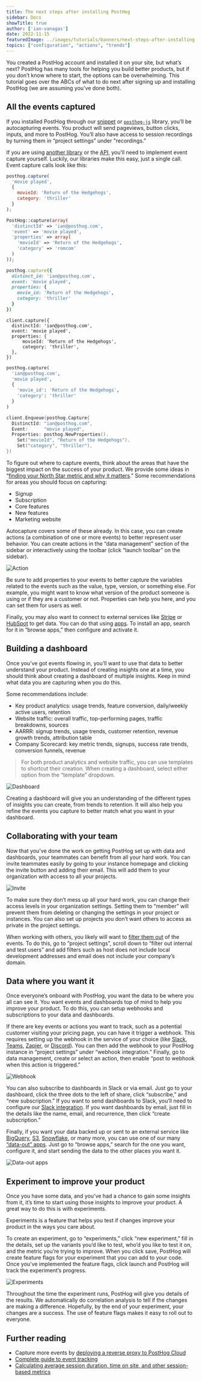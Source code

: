 ```yaml
---
title: The next steps after installing PostHog
sidebar: Docs
showTitle: true
author: ['ian-vanagas']
date: 2022-11-15
featuredImage: ../images/tutorials/banners/next-steps-after-installing.png
topics: ["configuration", "actions", "trends"]
---
```




You created a PostHog account and installed it on your site, but what’s next? PostHog has many tools for helping you build better products, but if you don’t know where to start, the options can be overwhelming. This tutorial goes over the ABCs of what to do next after signing up and installing PostHog (we are assuming you’ve done both).

## All the events captured

If you installed PostHog through our [snippet](/docs/integrate#snippet) or [`posthog-js`](/docs/integrate/client/js) library, you’ll be autocapturing events. You product will send pageviews, button clicks, inputs, and more to PostHog. You’ll also have access to session recordings by turning them in “project settings” under "recordings.”

If you are using [another library](/docs/integrate#libraries) or the [API](/docs/api), you’ll need to implement event capture yourself. Luckily, our libraries make this easy, just a single call. Event capture calls look like this:


<MultiLanguage>

```js
posthog.capture(
  'movie played', 
  { 
    movieId: 'Return of the Hedgehogs', 
    category: 'thriller' 
  }
);
```

```php
PostHog::capture(array(
  'distinctId' => 'ian@posthog.com',
  'event' => 'movie played',
  'properties' => array(
    'movieId' => 'Return of the Hedgehogs',
    'category' => 'romcom'
  )
));
```

```ruby
posthog.capture({
  distinct_id: 'ian@posthog.com',
  event: 'movie played',
  properties: {
    movie_id: 'Return of the Hedgehogs',
    category: 'thriller'
  }
})
```

```node
client.capture({
  distinctId: 'ian@posthog.com',
  event: 'movie played',
  properties: {
      movieId: 'Return of the Hedgehogs',
      category: 'thriller',
  },
})
```

```python
posthog.capture(
  'ian@posthog.com', 
  'movie played', 
  {
    'movie_id': 'Return of the Hedgehogs',
    'category': 'thriller'
  }
)
```

```go
client.Enqueue(posthog.Capture{
  DistinctId: "ian@posthog.com",
  Event:      "movie played",
  Properties: posthog.NewProperties().
    Set("movieId", "Return of the Hedgehogs").
    Set("category", "thriller"),
})
```

</MultiLanguage>

To figure out where to capture events, think about the areas that have the biggest impact on the success of your product. We provide some ideas in “[finding your North Star metric and why it matters](/blog/north-star-metrics).” Some recommendations for areas you should focus on capturing:

- Signup
- Subscription
- Core features
- New features
- Marketing website

Autocapture covers some of these already. In this case, you can create actions (a combination of one or more events) to better represent user behavior. You can create actions in the “data management” section of the sidebar or interactively using the toolbar (click “launch toolbar” on the sidebar).

![Action](../images/tutorials/next-steps-after-installing/action.png)

Be sure to add properties to your events to better capture the variables related to the events such as the value, type, version, or something else. For example, you might want to know what version of the product someone is using or if they are a customer or not. Properties can help you here, and you can set them for users as well. 

Finally, you may also want to connect to external services like [Stripe](/tutorials/stripe-payment-data) or [HubSpot](/apps/hubspot-connector) to get data. You can do that using [apps](/apps). To install an app, search for it in “browse apps,” then configure and activate it.

## Building a dashboard

Once you’ve got events flowing in, you’ll want to use that data to better understand your product. Instead of creating insights one at a time, you should think about creating a dashboard of multiple insights. Keep in mind what data you are capturing when you do this.

Some recommendations include:

- Key product analytics: usage trends, feature conversion, daily/weekly active users, retention
- Website traffic: overall traffic, top-performing pages, traffic breakdowns, sources
- AARRR: signup trends, usage trends, customer retention, revenue growth trends, attribution table
- Company Scorecard: key metric trends, signups, success rate trends, conversion funnels, revenue

> For both product analytics and website traffic, you can use templates to shortcut their creation. When creating a dashboard, select either option from the “template” dropdown.

![Dashboard](../images/tutorials/next-steps-after-installing/dashboard.png)

Creating a dashboard will give you an understanding of the different types of insights you can create, from trends to retention. It will also help you refine the events you capture to better match what you want in your dashboard.

## Collaborating with your team

Now that you’ve done the work on getting PostHog set up with data and dashboards, your teammates can benefit from all your hard work. You can invite teammates easily by going to your instance homepage and clicking the invite button and adding their email. This will add them to your organization with access to all your projects.

![Invite](../images/tutorials/next-steps-after-installing/invite.png)

To make sure they don’t mess up all your hard work, you can change their access levels in your organization settings. Setting them to “member” will prevent them from deleting or changing the settings in your project or instances. You can also set up projects you don’t want others to access as private in the project settings. 

When working with others, you likely will want to [filter them out](/tutorials/filter-internal-users) of the events. To do this, go to ”project settings”, scroll down to “filter out internal and test users”  and add filters such as host does not include local development addresses and email does not include your company’s domain.

## Data where you want it

Once everyone’s onboard with PostHog, you want the data to be where you all can see it. You want events and dashboards top of mind to help you improve your product. To do this, you can setup webhooks and subscriptions to your data and dashboards. 

If there are key events or actions you want to track, such as a potential customer visiting your pricing page, you can have it trigger a webhook. This requires setting up the webhook in the service of your choice (like [Slack](/docs/integrate/webhooks/slack), [Teams](/docs/integrate/webhooks/microsoft-teams), [Zapier](/tutorials/how-to-connect-posthog-and-notion-with-zapier), or [Discord](/docs/integrate/webhooks/discord)). You can then add the webhook to your PostHog instance in “project settings” under “webhook integration.” Finally, go to data management, create or select an action, then enable “post to webhook when this action is triggered.”

![Webhook](../images/tutorials/next-steps-after-installing/hook.png)

You can also subscribe to dashboards in Slack or via email. Just go to your dashboard, click the three dots to the left of share, click “subscribe,” and “new subscription.” If you want to send dashboards to Slack, you’ll need to configure our [Slack integration](/docs/integrate/third-party/slack). If you want dashboards by email, just fill in the details like the name, email, and recurrence, then click “create subscription.” 

Finally, if you want your data backed up or sent to an external service like [BigQuery](/apps/bigquery-export), [S3](/apps/s3-export), [Snowflake](/apps/snowflake-export), or many more, you can use one of our many [“data-out” apps](/apps). Just go to “browse apps,” search for the one you want, configure it, and start sending the data to the other places you want it.

![Data-out apps](../images/tutorials/next-steps-after-installing/apps.png)

## Experiment to improve your product

Once you have some data, and you’ve had a chance to gain some insights from it, it’s time to start using those insights to improve your product. A great way to do this is with experiments.

Experiments is a feature that helps you test if changes improve your product in the ways you care about.

To create an experiment, go to “experiments,” click “new experiment,” fill in the details, set up the variants you’d like to test, who’d you like to test it on, and the metric you’re trying to improve. When you click save, PostHog will create feature flags for your experiment that you can add to your code. Once you’ve implemented the feature flags, click launch and PostHog will track the experiment’s progress.

![Experiments](../images/tutorials/next-steps-after-installing/experiment.png)

Throughout the time the experiment runs, PostHog will give you details of the results. We automatically do correlation analysis to tell if the changes are making a difference. Hopefully, by the end of your experiment, your changes are a success. The use of feature flags makes it easy to roll out to everyone. 

## Further reading

- Capture more events by [deploying a reverse proxy to PostHog Cloud](/docs/integrate/proxy)
- [Complete guide to event tracking](/tutorials/event-tracking-guide)
- [Calculating average session duration, time on site, and other session-based metrics](/tutorials/session-metrics)